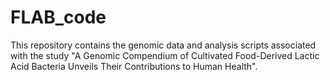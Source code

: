 # FLAB_code
This repository contains the genomic data and analysis scripts associated with the study "A Genomic Compendium of Cultivated Food-Derived Lactic Acid Bacteria Unveils Their Contributions to Human Health". 

